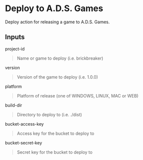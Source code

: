 # Deploy to A.D.S. Games

Deploy action for releasing a game to A.D.S. Games.

## Inputs

project-id

> Name or game to deploy (i.e. brickbreaker)

version

> Version of the game to deploy (i.e. 1.0.0)

platform

> Platform of release (one of WINDOWS, LINUX, MAC or WEB)

build-dir

> Directory to deploy to (i.e. ./dist)

bucket-access-key

> Access key for the bucket to deploy to

bucket-secret-key

> Secret key for the bucket to deploy to
